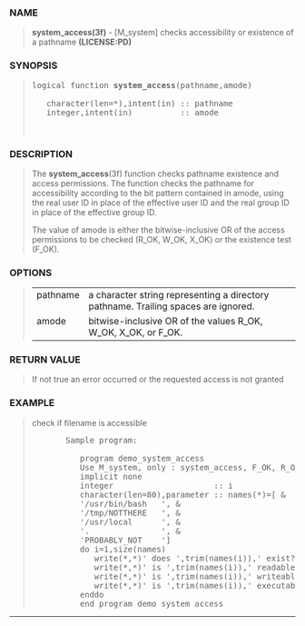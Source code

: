 <?
<body>
  <div id="Container">
    <div id="Content">
      <div class="c5"></div><a name="0"></a>

      <h3><a name="0">NAME</a></h3>

      <blockquote>
        <b>system_access(3f)</b> - [M_system] checks accessibility or existence of a pathname <b>(LICENSE:PD)</b>
      </blockquote><a name="contents" id="contents"></a> <a name="6"></a>

      <h3><a name="6">SYNOPSIS</a></h3>

      <blockquote>
        <pre>
logical function <b>system_access</b>(pathname,amode)
<br />   character(len=*),intent(in) :: pathname
   integer,intent(in)          :: amode
<br />
</pre>
      </blockquote><a name="2"></a>

      <h3><a name="2">DESCRIPTION</a></h3>

      <blockquote>
        <p>The <b>system_access</b>(3f) function checks pathname existence and access permissions. The function checks the pathname for accessibility
        according to the bit pattern contained in amode, using the real user ID in place of the effective user ID and the real group ID in place of the
        effective group ID.</p>

        <p>The value of amode is either the bitwise-inclusive OR of the access permissions to be checked (R_OK, W_OK, X_OK) or the existence test
        (F_OK).</p>
      </blockquote><a name="3"></a>

      <h3><a name="3">OPTIONS</a></h3>

      <blockquote>
        <table cellpadding="3">
          <tr valign="top">
            <td class="c6" colspan="1">pathname</td>
            <td>a character string representing a directory pathname. Trailing spaces are ignored.</td>
          </tr>

          <tr valign="top">
            <td class="c6" width="6%" nowrap="nowrap">amode</td>

            <td valign="bottom">bitwise-inclusive OR of the values R_OK, W_OK, X_OK, or F_OK.</td>
          </tr>
        </table>
      </blockquote><a name="4"></a>

      <h3><a name="4">RETURN VALUE</a></h3>

      <blockquote>
        If not true an error occurred or the requested access is not granted
      </blockquote><a name="5"></a>

      <h3><a name="5">EXAMPLE</a></h3>

      <blockquote>
        check if filename is accessible
        <pre>
       Sample program:
<br />          program demo_system_access
          Use M_system, only : system_access, F_OK, R_OK, W_OK, X_OK
          implicit none
          integer                     :: i
          character(len=80),parameter :: names(*)=[ &amp;
          '/usr/bin/bash   ', &amp;
          '/tmp/NOTTHERE   ', &amp;
          '/usr/local      ', &amp;
          '.               ', &amp;
          'PROBABLY_NOT    ']
          do i=1,size(names)
             write(*,*)' does ',trim(names(i)),' exist?    ', system_access(names(i),F_OK)
             write(*,*)' is ',trim(names(i)),' readable?     ', system_access(names(i),R_OK)
             write(*,*)' is ',trim(names(i)),' writeable?    ', system_access(names(i),W_OK)
             write(*,*)' is ',trim(names(i)),' executable?   ', system_access(names(i),X_OK)
          enddo
          end program demo_system_access
</pre>
      </blockquote>
      <hr />
    </div>
  </div>
</body>
